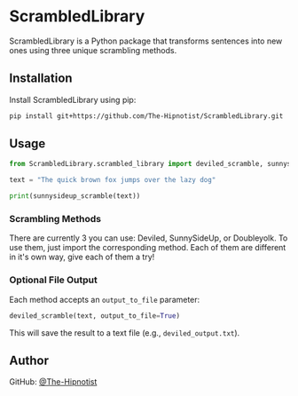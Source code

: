 # ScrambledLibrary

ScrambledLibrary is a Python package that transforms sentences into new ones using three unique scrambling methods.

## Installation

Install ScrambledLibrary using pip:
```bash
pip install git+https://github.com/The-Hipnotist/ScrambledLibrary.git
```

## Usage
```python
from ScrambledLibrary.scrambled_library import deviled_scramble, sunnysideup_scramble, doubleyolk_scramble

text = "The quick brown fox jumps over the lazy dog"

print(sunnysideup_scramble(text))
```

### Scrambling Methods

There are currently 3 you can use: Deviled, SunnySideUp, or Doubleyolk. To use them, just import the corresponding method. Each of them are different in it's own way, give each of them a try!

### Optional File Output

Each method accepts an `output_to_file` parameter:

```python
deviled_scramble(text, output_to_file=True)
```
This will save the result to a text file (e.g., `deviled_output.txt`).

## Author

GitHub: [@The-Hipnotist](https://github.com/The-Hipnotist)
